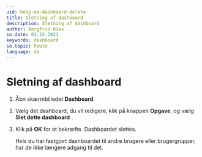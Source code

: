 ```yaml
---
uid: help-da-dashboard-delete
title: Sletning af dashboard
description: Sletning af dashboard
author: Bergfrid Dias
so.date: 03.15.2023
keywords: dashboard
so.topic: howto
language: da
---
```


# Sletning af dashboard

1. Åbn skærmbilledet **Dashboard**.
2. Vælg det dashboard, du vil redigere, klik på knappen **Opgave**, og vælg **Slet dette dashboard** .
3. Klik på **OK** for at bekræfte. Dashboardet slettes.

    Hvis du har fastgjort dashboardet til andre brugere eller brugergrupper, har de ikke længere adgang til det.
